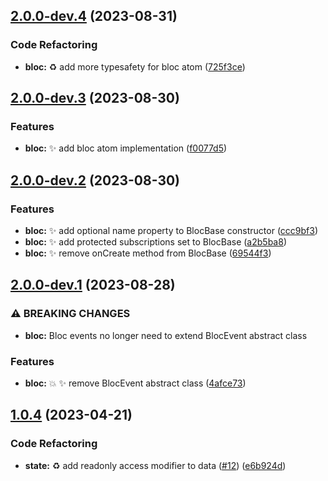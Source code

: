 ## [2.0.0-dev.4](https://github.com/jacobtipp/bloc-state/compare/bloc-concurrency-v2.0.0-dev.3...bloc-concurrency-v2.0.0-dev.4) (2023-08-31)


### Code Refactoring

* **bloc:** ♻️ add more typesafety for bloc atom ([725f3ce](https://github.com/jacobtipp/bloc-state/commit/725f3cea1098b73fb2c5093d328bb3cafd4e2813))

## [2.0.0-dev.3](https://github.com/jacobtipp/bloc-state/compare/bloc-concurrency-v2.0.0-dev.2...bloc-concurrency-v2.0.0-dev.3) (2023-08-30)


### Features

* **bloc:** ✨ add bloc atom implementation ([f0077d5](https://github.com/jacobtipp/bloc-state/commit/f0077d50e2dfd14b4419bc9e0665fd92b511a079))

## [2.0.0-dev.2](https://github.com/jacobtipp/bloc-state/compare/bloc-concurrency-v2.0.0-dev.1...bloc-concurrency-v2.0.0-dev.2) (2023-08-30)


### Features

* **bloc:** ✨ add optional name property to BlocBase constructor ([ccc9bf3](https://github.com/jacobtipp/bloc-state/commit/ccc9bf321f671559257c9a137effa217c942b913))
* **bloc:** ✨ add protected subscriptions set to BlocBase ([a2b5ba8](https://github.com/jacobtipp/bloc-state/commit/a2b5ba834a98d97740cec0ef93956e9a1227216d))
* **bloc:** ✨ remove onCreate method from BlocBase ([69544f3](https://github.com/jacobtipp/bloc-state/commit/69544f37007c87692108a1eead94a4c4ec3916cb))

## [2.0.0-dev.1](https://github.com/jacobtipp/bloc-state/compare/bloc-concurrency-v1.0.4...bloc-concurrency-v2.0.0-dev.1) (2023-08-28)


### ⚠ BREAKING CHANGES

* **bloc:** Bloc events no longer need to extend BlocEvent abstract class

### Features

* **bloc:** 💥 ✨ remove BlocEvent abstract class ([4afce73](https://github.com/jacobtipp/bloc-state/commit/4afce7365cdf1e7f095ec1d032bd79aae50a6a55))

## [1.0.4](https://github.com/jacobtipp/bloc-state/compare/bloc-concurrency-v1.0.3...bloc-concurrency-v1.0.4) (2023-04-21)


### Code Refactoring

* **state:** ♻️ add readonly access modifier to data ([#12](https://github.com/jacobtipp/bloc-state/issues/12)) ([e6b924d](https://github.com/jacobtipp/bloc-state/commit/e6b924dc4d8c9727c3faa613d77e753f3c678932))
